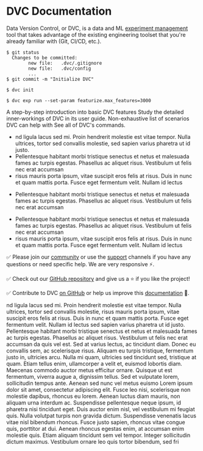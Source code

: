 # DVC Documentation

Data Version Control, or DVC, is a data and ML
[experiment management](/doc/user-guide/experiment-management) tool that takes
advantage of the existing engineering toolset that you're already familiar with
(Git, CI/CD, etc.).

<toggle>

<tab title="Tab 1">

```dvc
$ git status
  Changes to be committed:
        new file:   .dvc/.gitignore
        new file:   .dvc/config
        ...
$ git commit -m "Initialize DVC"
```

</tab>

<tab title="Tab 2">

```dvc
$ dvc init
```

</tab>

<tab title="Tab 3">

```dvc
$ dvc exp run --set-param featurize.max_features=3000
```

</tab>

</toggle>

<cards>

  <card href="/doc/start" heading="Get Started">
    A step-by-step introduction into basic DVC features
  </card>

  <card href="/doc/user-guide" heading="User Guide">
    Study the detailed inner-workings of DVC in its user guide.
  </card>

  <card href="/doc/use-cases" heading="Use Cases">
    Non-exhaustive list of scenarios DVC can help with
  </card>

  <card href="/doc/command-reference" heading="Command Reference">
    See all of DVC's commands.
  </card>

</cards>

<toggle>

<tab title="Tab 1">

- nd ligula lacus sed mi. Proin hendrerit molestie est vitae tempor. Nulla
  ultrices, tortor sed convallis molestie, sed sapien varius pharetra ut id
  justo.
- Pellentesque habitant morbi tristique senectus et netus et malesuada fames ac
  turpis egestas. Phasellus ac aliquet risus. Vestibulum ut felis nec erat
  accumsan
- risus mauris porta ipsum, vitae suscipit eros felis at risus. Duis in nunc et
  quam mattis porta. Fusce eget fermentum velit. Nullam id lectus

</tab>

<tab title="Tab 2">

- Pellentesque habitant morbi tristique senectus et netus et malesuada fames ac
  turpis egestas. Phasellus ac aliquet risus. Vestibulum ut felis nec erat
  accumsan

</tab>

<tab title="Tab 3">

- Pellentesque habitant morbi tristique senectus et netus et malesuada fames ac
  turpis egestas. Phasellus ac aliquet risus. Vestibulum ut felis nec erat
  accumsan
- risus mauris porta ipsum, vitae suscipit eros felis at risus. Duis in nunc et
  quam mattis porta. Fusce eget fermentum velit. Nullam id lectus

</tab>

</toggle>

✅ Please join our [community](/community) or use the [support](/support)
channels if you have any questions or need specific help. We are very responsive
⚡.

✅ Check out our [GitHub repository](https://github.com/iterative/dvc) and give
us a ⭐ if you like the project!

✅ Contribute to DVC [on GitHub](https://github.com/iterative/dvc) or help us
improve this [documentation](https://github.com/iterative/dvc.org) 🙏.

<toggle>

<tab title="Tab 4">
nd ligula lacus sed mi. Proin hendrerit molestie est vitae tempor. Nulla ultrices, tortor sed convallis molestie, risus mauris porta ipsum, vitae suscipit eros felis at risus. Duis in nunc et quam mattis porta. Fusce eget fermentum velit. Nullam id lectus sed sapien varius pharetra ut id justo. Pellentesque habitant morbi tristique senectus et netus et malesuada fames ac turpis egestas. Phasellus ac aliquet risus. Vestibulum ut felis nec erat accumsan
</tab>

<tab title="Tab 5">
da quis vel est. Sed at varius lectus, ac tincidunt diam. Donec eu convallis sem, ac scelerisque risus. Aliquam eu turpis tristique, fermentum justo in, ultricies arcu. Nulla mi quam, ultricies sed tincidunt sed, tristique at quam. Etiam tellus enim, ullamcorper a velit et, euismod lobortis diam. Maecenas commodo auctor metus efficitur ornare. Quisque ut est fermentum, viverra augue a, dignissim tellus. Sed et vulputate lorem, sollicitudin tempus ante. Aenean sed nunc vel metus euismo
</tab>

<tab title="Tab 6">
Lorem ipsum dolor sit amet, consectetur adipiscing elit. Fusce leo nisi, scelerisque non molestie dapibus, rhoncus eu lorem. Aenean luctus diam mauris, non aliquam urna interdum ac. Suspendisse pellentesque neque ipsum, id pharetra nisi tincidunt eget. Duis auctor enim nisl, vel vestibulum mi feugiat quis. Nulla volutpat turpis non gravida dictum. Suspendisse venenatis lacus vitae nisl bibendum rhoncus. Fusce justo sapien, rhoncus vitae congue quis, porttitor at dui. Aenean rhoncus egestas enim, at accumsan enim molestie quis. Etiam aliquam tincidunt sem vel tempor. Integer sollicitudin dictum maximus. Vestibulum ornare leo quis tortor bibendum, sed fri
</tab>

</toggle>
